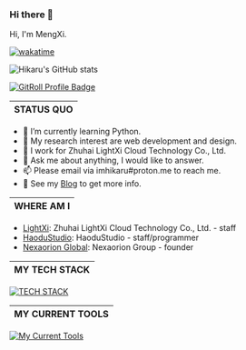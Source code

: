 ### Hi there 👋

Hi, I'm MengXi.

[![wakatime](https://wakatime.com/badge/user/018b2b85-2c7a-43f7-bdb2-6292bb36c5c2.svg)](https://wakatime.com/@018b2b85-2c7a-43f7-bdb2-6292bb36c5c2)

![Hikaru's GitHub stats](https://github-readme-stats.vercel.app/api?username=HikaruQwQ&show_icons=true&theme=tokyonight)

<a href="https://gitroll.io/profile/uxyD96OtksbXfqJFsW4kb3GO5oCi1" target="_blank"><img src="https://gitroll.io/api/badges/profiles/v1/uxyD96OtksbXfqJFsW4kb3GO5oCi1?theme=tokyoNight" alt="GitRoll Profile Badge"/></a>

| STATUS QUO |
| :--------------- |

- 🌱 I’m currently learning Python.
- 🤔 My research interest are web development and design.
- 💼 I work for Zhuhai LightXi Cloud Technology Co., Ltd.
- 💬 Ask me about anything, I would like to answer.
- 📫 Please email via imhikaru#proton.me to reach me.
- 👀 See my [Blog](https://www.mengxiblog.top) to get more info.

| WHERE AM I |
| :--------------- |

- [LightXi](https://github.com/LightXi/):  Zhuhai LightXi Cloud Technology Co., Ltd. - staff
- [HaoduStudio](https://github.com/HaoduStudio/): HaoduStudio - staff/programmer
- [Nexaorion Global](https://github.com/Nexaorion):  Nexaorion Group - founder

| MY TECH STACK |
| :------------ |

[![TECH STACK](https://mobaicons.com/icons/react,nextjs,ts,html,css,javascript,mui,mysql,mysql,react-router,tailwindcss,shadcn,clerk)](https://github.com/Artist-MOBAI/MOBAIcons)

| MY CURRENT TOOLS |
| :--------------- |

[![My Current Tools](https://mobaicons.com/icons/cloudflare,dify,eslint,figma,git,github,gitlab,npm,postman,vercel,aws,pnpm,qwen,vim,wordpress,codesandbox,cursor,windsurf,trae)](https://github.com/Artist-MOBAI/MOBAIcons)
